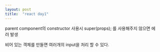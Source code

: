 ```yaml
---
layout: post
title:  "react day1"
---
```


parent component의 constructor 사용시 super(props); 를 사용해주지 않으면 에러 발생

비어 있는 객체를 만들면 여러개의 input을 처리 할 수 있다.